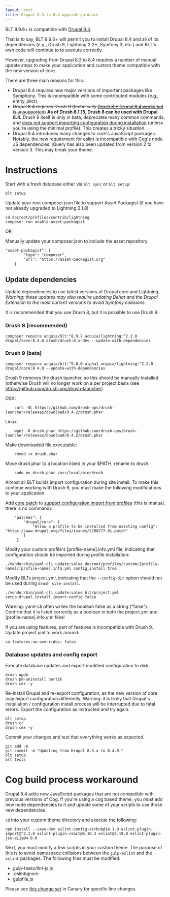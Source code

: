 ```yaml
---
layout: post
title: Drupal 8.3 to 8.4 upgrade guidance
---
```


BLT 8.9.6+ is compatible with [Drupal 8.4](https://groups.drupal.org/node/517148). 

That is to say, BLT 8.9.6+ will permit you to install Drupal 8.4 and all of its dependencies (e.g., Drush 9, Lightning 2.2+, Symfony 3, etc.) and BLT's own code will continue to to execute correctly.

However, upgrading from Drupal 8.3 to 8.4 requires a number of manual update steps to make your application and custom theme compatible with the new version of core.  

There are three main reasons for this:
* Drupal 8.4 requires new major versions of important packages like Symphony. This is incompatible with some contributed modules (e.g., entity_pilot).
* <del>Drupal 8.4 requires Drush 9 (technically [Drush 8 + Drupal 8.4 works but is unsupported](https://www.drupal.org/node/2874827))</del>
 **As of Drush 8.1.15, Drush 8 can be used with Drupal 8.4.** Drush 9 itself is only in beta, deprecates many common commands, and [does not support importing configuration during installation](https://github.com/drush-ops/drush/issues/2953) (unless you're using the minimal profile). This creates a tricky situation.
* Drupal 8.4 introduces many changes to core's JavaScript packages. Notably, the new requirement for eslint is incompatible with [Cog](https://github.com/acquia-pso/cog)'s node JS dependencies. jQuery has also been updated from version 2 to version 3. This may break your theme.

# Instructions

Start with a fresh database either via `blt sync` or `blt setup`:

    blt setup

Update your root composer.json file to support Asset Packagist (if you have not already upgraded to Lightning 2.1.8)

    cd docroot/profiles/contrib/lightning
    composer run enable-asset-packagist

OR

Manually update your composer.json to include the asset repository

    "asset-packagist": {
            "type": "composer",
            "url": "https://asset-packagist.org"
        }

 

## Update dependencies

Update dependencies to use latest versions of Drupal core and Lightning. _Warning: these updates may also require updating Behat and the Drupal Extension to the most current versions to avoid Symfony collisions._

It is recommended that you use Drush 8, but it is possible to use Drush 9.

### Drush 8 (recommended)

    composer require acquia/blt:^8.9.7 acquia/lightning:^2.2.0 drupal/core:8.4.0 drush/drush:8.x-dev --update-with-dependencies

### Drush 9 (beta)

    composer require acquia/blt:^9.0.0-alpha1 acquia/lightning:^2.2.0 drupal/core:8.4.0 --update-with-dependencies

Drush 9 removes the drush launcher, so this should be manually installed (otherwise Drush will no longer work on a per project basis (see https://github.com/drush-ops/drush-launcher). 

OSX:

        curl -OL https://github.com/drush-ops/drush-launcher/releases/download/0.4.2/drush.phar

Linux:

        wget -O drush.phar https://github.com/drush-ops/drush-launcher/releases/download/0.4.2/drush.phar

Make downloaded file executable: 

        chmod +x drush.phar

Move drush.phar to a location listed in your $PATH, rename to drush:

        sudo mv drush.phar /usr/local/bin/drush

Almost all BLT builds import configuration during site install. To make this continue working with Drush 9, you must make the following modifications to your application.

Add [core patch](https://www.drupal.org/files/issues/2788777-91.patch) to [support configuration import from profiles](khttp://drupal.org/node/2788777) (this is manual, there is no command):

        "patches": {
            "drupal/core": {
                "Allow a profile to be installed from existing config": "https://www.drupal.org/files/issues/2788777-91.patch"
            }
         }

Modify your custom profile's [profile-name].info.yml file, indicating that configuration should be imported during profile installation:

    ./vendor/bin/yaml-cli update:value docroot/profiles/custom/[profile-name]/[profile-name].info.yml config_install true

Modify BLTs project.yml, indicating that the `--config-dir` option should not be used during `drush site-install`.

    ./vendor/bin/yaml-cli update:value blt/project.yml setup.drupal.install.import-config false

Warning: yaml-cli often writes the boolean false as a string ("false"). Confirm that it is listed correctly as a boolean in both the project.yml and [profile-name].info.yml files!

If you are using features, part of features is incompatible with Drush 9. Update project.yml to work around:

    cm.features.no-overrides: false

### Database updates and config export

Execute database updates and export modified configuration to disk.

    drush updb
    drush pm-uninstall bartik
    drush cex -y

Re-install Drupal and re-export configuration, as the new version of core may export configuration differently. Warning: it is likely that Drupal's installation / configuration install process will be interrupted due to fatal errors. Export the configuration as instructed and try again.
    
    blt setup
    drush cr
    drush cex -y

Commit your changes and test that everything works as expected.

    git add -A
    git commit -m "Updating from Drupal 8.3.x to 8.4.0."
    blt setup
    blt tests

# Cog build process workaround

Drupal 8.4 adds new JavaScript packages that are not compatible with previous versions of Cog. If you're using a cog based theme, you must add new node dependencies to it and update some of your scripts to use those new dependencies.

`cd` into your custom theme directory and execute the following:

    npm install --save-dev eslint-config-airbnb@14.1.0 eslint-plugin-import@^2.2.0 eslint-plugin-react@6.10.3 eslint@3.19.0 eslint-plugin-jsx-a11y@4.0.0

Next, you must modify a few scripts in your custom theme. The purpose of this is to avoid namespace collisions between the `gulp-eslint` and the `eslint` packages.  The following files must be modified:

* gulp-tasks/lint-js.js
* .eslintignore
* gulpfile.js

Please see [this change set](https://gist.github.com/grasmash/09a3cb608fa4be8f40494f4abd8537e6) in Canary for specific line changes.
